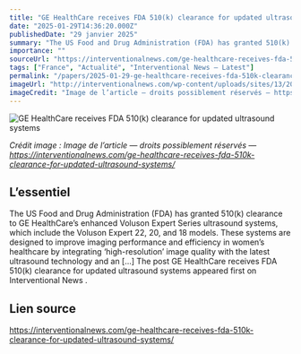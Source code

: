 ```yaml
---
title: "GE HealthCare receives FDA 510(k) clearance for updated ultrasound systems"
date: "2025-01-29T14:36:20.000Z"
publishedDate: "29 janvier 2025"
summary: "The US Food and Drug Administration (FDA) has granted 510(k) clearance to GE HealthCare’s enhanced Voluson Expert Series ultrasound systems, which include the Voluson Expert 22, 20, and 18 models. These systems are designed to improve imaging performance and efficiency in women’s healthcare by integrating ‘high-resolution’ image quality with the latest ultrasound technology and an [&#8230;] The post GE HealthCare receives FDA 510(k) clearance for updated ultrasound systems appeared first on Interventional News ."
importance: ""
sourceUrl: "https://interventionalnews.com/ge-healthcare-receives-fda-510k-clearance-for-updated-ultrasound-systems/"
tags: ["France", "Actualité", "Interventional News — Latest"]
permalink: "/papers/2025-01-29-ge-healthcare-receives-fda-510k-clearance-for-updated-ultrasound-systems"
imageUrl: "http://interventionalnews.com/wp-content/uploads/sites/13/2024/07/GE_HealthCare_logo_2023.svg_.png"
imageCredit: "Image de l’article — droits possiblement réservés — https://interventionalnews.com/ge-healthcare-receives-fda-510k-clearance-for-updated-ultrasound-systems/"
---
```


![GE HealthCare receives FDA 510(k) clearance for updated ultrasound systems](http://interventionalnews.com/wp-content/uploads/sites/13/2024/07/GE_HealthCare_logo_2023.svg_.png)

*Crédit image : Image de l’article — droits possiblement réservés — https://interventionalnews.com/ge-healthcare-receives-fda-510k-clearance-for-updated-ultrasound-systems/*

## L’essentiel

The US Food and Drug Administration (FDA) has granted 510(k) clearance to GE HealthCare’s enhanced Voluson Expert Series ultrasound systems, which include the Voluson Expert 22, 20, and 18 models. These systems are designed to improve imaging performance and efficiency in women’s healthcare by integrating ‘high-resolution’ image quality with the latest ultrasound technology and an [&#8230;] The post GE HealthCare receives FDA 510(k) clearance for updated ultrasound systems appeared first on Interventional News .

## Lien source

https://interventionalnews.com/ge-healthcare-receives-fda-510k-clearance-for-updated-ultrasound-systems/
